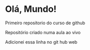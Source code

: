 # Olá, Mundo!
 Primeiro repositorio do curso de github

Repositório criado numa aula ao vivo

Adicionei essa linha no git hub web

